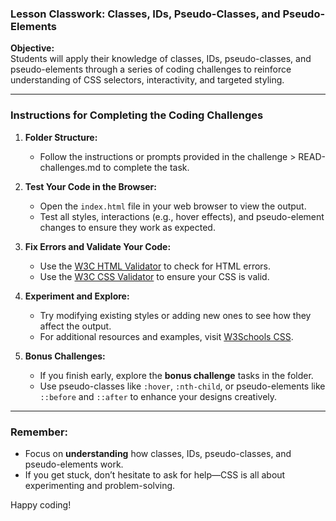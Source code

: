 ### **Lesson Classwork: Classes, IDs, Pseudo-Classes, and Pseudo-Elements**

**Objective:**  
Students will apply their knowledge of classes, IDs, pseudo-classes, and pseudo-elements through a series of coding challenges to reinforce understanding of CSS selectors, interactivity, and targeted styling.

---

### **Instructions for Completing the Coding Challenges**

1. **Folder Structure:**  
   - Follow the instructions or prompts provided in the challenge > READ-challenges.md to complete the task.

2. **Test Your Code in the Browser:**  
   - Open the `index.html` file in your web browser to view the output.  
   - Test all styles, interactions (e.g., hover effects), and pseudo-element changes to ensure they work as expected.

3. **Fix Errors and Validate Your Code:**  
   - Use the [W3C HTML Validator](https://validator.w3.org/) to check for HTML errors.  
   - Use the [W3C CSS Validator](https://jigsaw.w3.org/css-validator/) to ensure your CSS is valid.  

4. **Experiment and Explore:**  
   - Try modifying existing styles or adding new ones to see how they affect the output.  
   - For additional resources and examples, visit [W3Schools CSS](https://www.w3schools.com/css/).

5. **Bonus Challenges:**  
   - If you finish early, explore the **bonus challenge** tasks in the folder.  
   - Use pseudo-classes like `:hover`, `:nth-child`, or pseudo-elements like `::before` and `::after` to enhance your designs creatively.

---

### **Remember:**  
- Focus on **understanding** how classes, IDs, pseudo-classes, and pseudo-elements work.  
- If you get stuck, don’t hesitate to ask for help—CSS is all about experimenting and problem-solving.  

Happy coding!